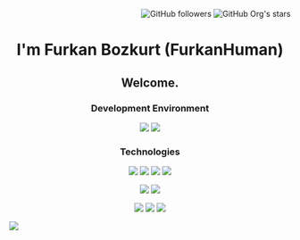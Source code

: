 <div align="right">

![GitHub followers](https://img.shields.io/github/followers/FurkanHuman?label=Github%20Followers&style=for-the-badge)
![GitHub Org's stars](https://img.shields.io/github/stars/FurkanHuman?label=Total%20Stars&style=for-the-badge)

</div>

<div align="center">

# I'm Furkan Bozkurt (FurkanHuman)
## Welcome.

</div>


<div align="center">

<h3 align="center">Development Environment</h3>
 <img src="https://img.shields.io/badge/Visual_Studio-5C2D91?style=for-the-badge&logo=visual%20studio&logoColor=white"/>
 <img src="https://img.shields.io/badge/Visual_Studio_Code-0078D4?style=for-the-badge&logo=visual%20studio%20code&logoColor=white"/>
</div>

<div align="center">
<h3 align="center">Technologies</h3>

![](https://img.shields.io/badge/C%23-239120?style=for-the-badge&logo=c-sharp&logoColor=white)
![](https://img.shields.io/badge/.NET-5C2D91?style=for-the-badge&logo=.net&logoColor=white)
![](https://img.shields.io/badge/Java-ED8B00?style=for-the-badge&logo=java&logoColor=white)
![](https://img.shields.io/badge/Python-14354C?style=for-the-badge&logo=python&logoColor=white)

![](https://img.shields.io/badge/PostgreSQL-316192?style=for-the-badge&logo=postgresql&logoColor=white)
![](https://img.shields.io/badge/MySQL-005C84?style=for-the-badge&logo=mysql&logoColor=white)


![](https://img.shields.io/badge/Windows-0078D6?style=for-the-badge&logo=windows&logoColor=white)
![](https://img.shields.io/badge/Kali_Linux-557C94?style=for-the-badge&logo=kali-linux&logoColor=white)
![](https://img.shields.io/badge/Ubuntu-E95420?style=for-the-badge&logo=ubuntu&logoColor=whiteS)

</div>

![](https://img.shields.io/badge/Made%20for-VSCode-1f425f.svg)
